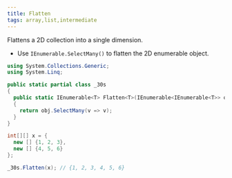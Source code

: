 ```yaml
---
title: Flatten
tags: array,list,intermediate
---
```


Flattens a 2D collection into a single dimension.

- Use `IEnumerable.SelectMany()` to flatten the 2D enumerable object.

```csharp
using System.Collections.Generic;
using System.Linq;

public static partial class _30s 
{
  public static IEnumerable<T> Flatten<T>(IEnumerable<IEnumerable<T>> obj) 
  {
    return obj.SelectMany(v => v);
  }
}
```

```csharp
int[][] x = {
  new [] {1, 2, 3},
  new [] {4, 5, 6}
};

_30s.Flatten(x); // {1, 2, 3, 4, 5, 6}
```
